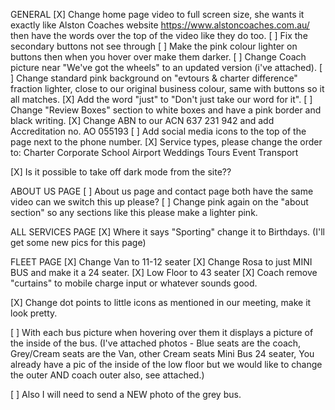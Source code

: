 GENERAL
[X] Change home page video to full screen size, she wants it exactly like Alston Coaches website https://www.alstoncoaches.com.au/ then have the words over the top of the video like they do too.
[ ] Fix the secondary buttons not see through
[ ] Make the pink colour lighter on buttons then when you hover over make them darker.
[ ] Change Coach picture near "We've got the wheels" to an updated version (i've attached).
[ ] Change standard pink background on "evtours & charter difference" fraction lighter, close to our original business colour, same with buttons so it all matches.
[X] Add the word "just" to "Don't just take our word for it".
[ ] Change "Review Boxes" section to white boxes and have a pink border and black writing.
[X] Change ABN to our ACN 637 231 942 and add Accreditation no. AO 055193
[ ] Add social media icons to the top of the page next to the phone number.
[X] Service types, please change the order to:
Charter
Corporate
School
Airport
Weddings
Tours
Event Transport

[X] Is it possible to take off dark mode from the site??

ABOUT US PAGE
[ ] About us page and contact page both have the same video can we switch this up please?
[ ] Change pink again on the "about section" so any sections like this please make a lighter pink.

ALL SERVICES PAGE
[X] Where it says "Sporting" change it to Birthdays. (I'll get some new pics for this page)

FLEET PAGE
[X] Change Van to 11-12 seater
[X] Change Rosa to just MINI BUS and make it a 24 seater.
[X] Low Floor to 43 seater
[X] Coach remove "curtains" to mobile charge input or whatever sounds good.

[X] Change dot points to little icons as mentioned in our meeting, make it look pretty.

[ ] With each bus picture when hovering over them it displays a picture of the inside of the bus.
(I've attached photos - Blue seats are the coach, Grey/Cream seats are the Van, other Cream seats Mini Bus 24 seater,
You already have a pic of the inside of the low floor but we would like to change the outer AND coach outer also, see attached.)

[ ] Also I will need to send a NEW photo of the grey bus.
